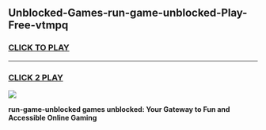 
## Unblocked-Games-run-game-unblocked-Play-Free-vtmpq
<h3>
<a href="https://premium76.site?title=run-game-unblocked&ref=09A">CLICK TO PLAY</a></h3>
<hr>

<h3>
<a href="https://premium76.site?title=run-game-unblocked&ref=09A">CLICK 2 PLAY</a>
  
</h3>

<a href="https://premium76.site?title=run-game-unblocked&ref=09A"><img src="https://clearcache.store/games.png"></a>


**run-game-unblocked games unblocked: Your Gateway to Fun and Accessible Online Gaming**
